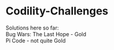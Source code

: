# Codility-Challenges
Solutions here so far:  
Bug Wars: The Last Hope - Gold  
Pi Code - not quite Gold
